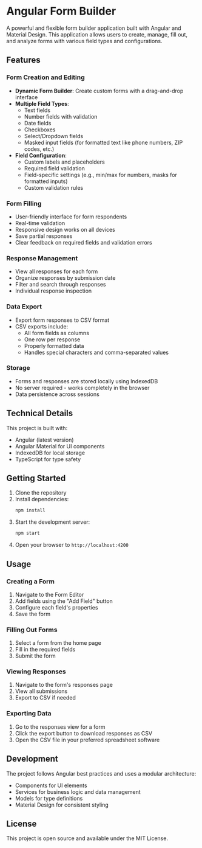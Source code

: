 # Angular Form Builder

A powerful and flexible form builder application built with Angular and Material Design. This application allows users to create, manage, fill out, and analyze forms with various field types and configurations.

## Features

### Form Creation and Editing

- **Dynamic Form Builder**: Create custom forms with a drag-and-drop interface
- **Multiple Field Types**:
  - Text fields
  - Number fields with validation
  - Date fields
  - Checkboxes
  - Select/Dropdown fields
  - Masked input fields (for formatted text like phone numbers, ZIP codes, etc.)
- **Field Configuration**:
  - Custom labels and placeholders
  - Required field validation
  - Field-specific settings (e.g., min/max for numbers, masks for formatted inputs)
  - Custom validation rules

### Form Filling

- User-friendly interface for form respondents
- Real-time validation
- Responsive design works on all devices
- Save partial responses
- Clear feedback on required fields and validation errors

### Response Management

- View all responses for each form
- Organize responses by submission date
- Filter and search through responses
- Individual response inspection

### Data Export

- Export form responses to CSV format
- CSV exports include:
  - All form fields as columns
  - One row per response
  - Properly formatted data
  - Handles special characters and comma-separated values

### Storage

- Forms and responses are stored locally using IndexedDB
- No server required - works completely in the browser
- Data persistence across sessions

## Technical Details

This project is built with:

- Angular (latest version)
- Angular Material for UI components
- IndexedDB for local storage
- TypeScript for type safety

## Getting Started

1. Clone the repository
2. Install dependencies:
   ```bash
   npm install
   ```
3. Start the development server:
   ```bash
   npm start
   ```
4. Open your browser to `http://localhost:4200`

## Usage

### Creating a Form

1. Navigate to the Form Editor
2. Add fields using the "Add Field" button
3. Configure each field's properties
4. Save the form

### Filling Out Forms

1. Select a form from the home page
2. Fill in the required fields
3. Submit the form

### Viewing Responses

1. Navigate to the form's responses page
2. View all submissions
3. Export to CSV if needed

### Exporting Data

1. Go to the responses view for a form
2. Click the export button to download responses as CSV
3. Open the CSV file in your preferred spreadsheet software

## Development

The project follows Angular best practices and uses a modular architecture:

- Components for UI elements
- Services for business logic and data management
- Models for type definitions
- Material Design for consistent styling

## License

This project is open source and available under the MIT License.
